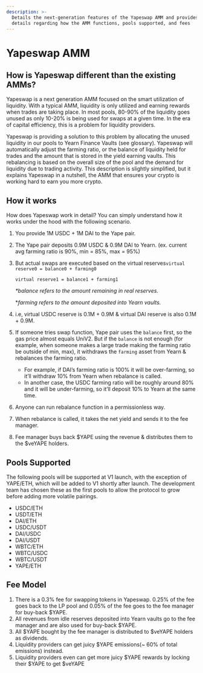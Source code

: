 ```yaml
---
description: >-
  Details the next-generation features of the Yapeswap AMM and provides critical
  details regarding how the AMM functions, pools supported, and fees
---
```


# Yapeswap AMM

## How is Yapeswap different than the existing AMMs?

Yapeswap is a next generation AMM focused on the smart utilization of liquidity. With a typical AMM, liquidity is only utilized and earning rewards when trades are taking place. In most pools, 80-90% of the liquidity goes unused as only 10-20% is being used for swaps at a given time. In the era of capital efficiency, this is a problem for liquidity providers. 

Yapeswap is providing a solution to this problem by allocating the unused liquidity in our pools to Yearn Finance Vaults \(see glossary\). Yapeswap will automatically adjust the farming ratio, or the balance of liquidity held for trades and the amount that is stored in the yield earning vaults. This rebalancing is based on the overall size of the pool and the demand for liquidity due to trading activity. This description is slightly simplified, but it explains Yapeswap in a nutshell, the AMM that ensures your crypto is working hard to earn you more crypto.

## How it works

How does Yapeswap work in detail? You can simply understand how it works under the hood with the following scenario. 

1. You provide 1M USDC + 1M DAI to the Yape pair.
2. The Yape pair deposits 0.9M USDC & 0.9M DAI to Yearn. \(ex. current avg farming ratio is 90%, min = 85%, max = 95%\)
3. But actual swaps are executed based on the virtual reserves`virtual reserve0 = balance0 + farming0`

   `virtual reserve1 = balance1 + farming1`

   _\*balance refers to the amount remaining in real reserves._

   \*_farming refers to the amount deposited into Yearn vaults._

4. i.e, virtual USDC reserve is 0.1M + 0.9M & virtual DAI reserve is also 0.1M + 0.9M.
5. If someone tries swap function, Yape pair uses the `balance` first, so the gas price almost equals UniV2. But if the `balance` is not enough \(for example, when someone makes a large trade making the farming ratio be outside of min, max\), it withdraws the `farming` asset from Yearn & rebalances the farming ratio.
   * For example, if DAI’s farming ratio is 100% it will be over-farming, so it’ll withdraw 10% from Yearn when rebalance is called.
   * In another case, the USDC farming ratio will be roughly around 80% and it will be under-farming, so it’ll deposit 10% to Yearn at the same time.
6. Anyone can run rebalance function in a permissionless way.
7. When rebalance is called, it takes the net yield and sends it to the fee manager.
8. Fee manager buys back $YAPE using the revenue & distributes them to the $veYAPE holders.

## Pools Supported

The following pools will be supported at V1 launch, with the exception of YAPE/ETH, which will be added to V1 shortly after launch. The development team has chosen these as the first pools to allow the protocol to grow before adding more volatile pairings.

* USDC/ETH
* USDT/ETH
* DAI/ETH
* USDC/USDT
* DAI/USDC
* DAI/USDT
* WBTC/ETH
* WBTC/USDC
* WBTC/USDT
* YAPE/ETH

## Fee Model

1. There is a 0.3% fee for swapping tokens in Yapeswap. 0.25% of the fee goes back to the LP pool and 0.05% of the fee goes to the fee manager for buy-back $YAPE. 
2. All revenues from idle reserves deposited into Yearn vaults go to the fee manager and are also used for buy-back $YAPE. 
3. All $YAPE bought by the fee manager is distributed to $veYAPE holders as dividends. 
4. Liquidity providers can get juicy $YAPE emissions\(~ 60% of total emissions\) instead.
5. Liquidity providers even can get more juicy $YAPE rewards by locking their $YAPE to get $veYAPE


